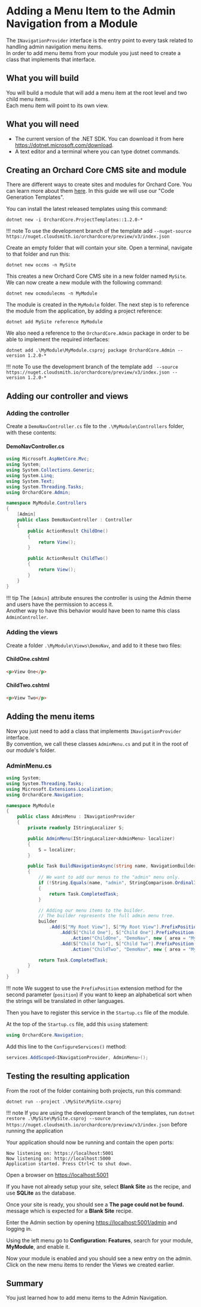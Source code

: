 # Adding a Menu Item to the Admin Navigation from a Module

The `INavigationProvider` interface is the entry point to every task related to handling admin navigation menu items.  
In order to add menu items from your module you just need to create a class that implements that interface.

## What you will build

You will build a module that will add a menu item at the root level and two child menu items.  
Each menu item will point to its own view.

## What you will need

- The current version of the .NET SDK. You can download it from here <https://dotnet.microsoft.com/download>.
- A text editor and a terminal where you can type dotnet commands.

## Creating an Orchard Core CMS site and module

There are different ways to create sites and modules for Orchard Core. You can learn more about them [here](../../getting-started/templates/README.md). In this guide we will use our "Code Generation Templates".

You can install the latest released templates using this command:

```dotnet new -i OrchardCore.ProjectTemplates::1.2.0-*```

!!! note
    To use the development branch of the template add `--nuget-source https://nuget.cloudsmith.io/orchardcore/preview/v3/index.json`

Create an empty folder that will contain your site. Open a terminal, navigate to that folder and run this:

```dotnet new occms -n MySite```

This creates a new Orchard Core CMS site in a new folder named `MySite`.
We can now create a new module with the following command:

```dotnet new ocmodulecms -n MyModule```

The module is created in the `MyModule` folder.
The next step is to reference the module from the application, by adding a project reference:

```dotnet add MySite reference MyModule```

We also need a reference to the `OrchardCore.Admin` package in order to be able to implement the required interfaces:

```dotnet add .\MyModule\MyModule.csproj package OrchardCore.Admin --version 1.2.0-*```

!!! note
    To use the development branch of the template add ` --source https://nuget.cloudsmith.io/orchardcore/preview/v3/index.json --version 1.2.0-*`

## Adding our controller and views

### Adding the controller

Create a `DemoNavController.cs` file to the `.\MyModule\Controllers` folder, with these contents:

#### DemoNavController.cs

```csharp
using Microsoft.AspNetCore.Mvc;
using System;
using System.Collections.Generic;
using System.Linq;
using System.Text;
using System.Threading.Tasks;
using OrchardCore.Admin;

namespace MyModule.Controllers
{
    [Admin]
    public class DemoNavController : Controller
    {
        public ActionResult ChildOne()
        {
            return View();
        }

        public ActionResult ChildTwo()
        {
            return View();
        }
    }
}
```

!!! tip
   The `[Admin]` attribute ensures the controller is using the Admin theme and users have the permission to access it.  
   Another way to have this behavior would have been to name this class `AdminController`.

### Adding the views

Create a folder `.\MyModule\Views\DemoNav`, and add to it these two files:

#### ChildOne.cshtml

```html
<p>View One</p>
```

#### ChildTwo.cshtml

```html
<p>View Two</p>
```

## Adding the menu items

Now you just need to add a class that implements `INavigationProvider` interface.  
By convention, we call these classes `AdminMenu.cs` and put it in the root of our module's folder.

### AdminMenu.cs

```csharp
using System;
using System.Threading.Tasks;
using Microsoft.Extensions.Localization;
using OrchardCore.Navigation;

namespace MyModule
{
    public class AdminMenu : INavigationProvider
    {
        private readonly IStringLocalizer S;

        public AdminMenu(IStringLocalizer<AdminMenu> localizer)
        {
            S = localizer;
        }

        public Task BuildNavigationAsync(string name, NavigationBuilder builder)
        {
            // We want to add our menus to the "admin" menu only.
            if (!String.Equals(name, "admin", StringComparison.OrdinalIgnoreCase))
            {
                return Task.CompletedTask;
            }

            // Adding our menu items to the builder.
            // The builder represents the full admin menu tree.
            builder
                .Add(S["My Root View"], S["My Root View"].PrefixPosition(),  rootView => rootView               
                    .Add(S["Child One"], S["Child One"].PrefixPosition(), childOne => childOne
                        .Action("ChildOne", "DemoNav", new { area = "MyModule"}))
                    .Add(S["Child Two"], S["Child Two"].PrefixPosition(), childTwo => childTwo
                        .Action("ChildTwo", "DemoNav", new { area = "MyModule"})));

            return Task.CompletedTask;
        }
    }
}
```

!!! note
    We suggest to use the `PrefixPosition` extension method for the second parameter (`position`) if you want to keep an alphabetical sort when the strings will be translated in other languages.

Then you have to register this service in the `Startup.cs` file of the module.

At the top of the `Startup.cs` file, add this `using` statement:

```csharp
using OrchardCore.Navigation;
```

Add this line to the `ConfigureServices()` method:

```csharp
services.AddScoped<INavigationProvider, AdminMenu>();
```

## Testing the resulting application

From the root of the folder containing both projects, run this command:

`dotnet run --project .\MySite\MySite.csproj`

!!! note
    If you are using the development branch of the templates, run `dotnet restore .\MySite\MySite.csproj --source https://nuget.cloudsmith.io/orchardcore/preview/v3/index.json` before running the application

Your application should now be running and contain the open ports:

```
Now listening on: https://localhost:5001
Now listening on: http://localhost:5000
Application started. Press Ctrl+C to shut down.
```

Open a browser on <https://localhost:5001>

If you have not already setup your site, select __Blank Site__ as the recipe, and use __SQLite__ as the database.

Once your site is ready, you should see a __The page could not be found.__ message which is expected for a __Blank Site__ recipe.

Enter the Admin section by opening <https://localhost:5001/admin> and logging in.

Using the left menu go to __Configuration: Features__, search for your module, __MyModule__, and enable it.

Now your module is enabled and you should see a new entry on the admin.  
Click on the new menu items to render the Views we created earlier.

## Summary

You just learned how to add menu items to the Admin Navigation.

